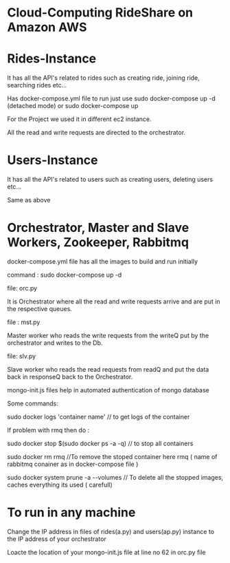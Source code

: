 # Cloud-Computing RideShare on Amazon AWS

# Rides-Instance
It has all the API's related to rides such as creating ride, joining ride, searching rides etc...

Has docker-compose.yml file to run just use sudo docker-compose up -d (detached mode) or sudo docker-compose up 

For the Project we used it in different ec2 instance.

All the read and write requests are directed to the orchestrator.

# Users-Instance
It has all the API's related to users such as creating users, deleting users etc...

Same as above

# Orchestrator, Master and Slave Workers, Zookeeper, Rabbitmq
docker-compose.yml file has all the images to build and run initially

command : sudo docker-compose up -d

file: orc.py 

It is Orchestrator where all the read and write requests arrive and are put in the respective
queues.

file : mst.py 

Master worker who reads the write requests from the writeQ put by the orchestrator 
and writes to the Db.

file: slv.py 

Slave worker who reads the read requests from readQ and put the data back in responseQ back to the
Orchestrator.

mongo-init.js files help in automated authentication of mongo database

Some commands:

sudo docker logs 'container name'     // to get logs of the container

If problem with rmq then do :

sudo docker stop $(sudo docker ps -a -q)    // to stop all containers

sudo docker rm rmq     //To remove the stoped container here rmq ( name of rabbitmq conainer as in docker-compose file )

sudo docker system prune -a --volumes      // To delete all the stopped images, caches everything its used ( carefull)

# To run in any machine

Change the IP address in files of rides(a.py) and users(ap.py) instance to the IP address of your orchestrator

Loacte the location of your mongo-init.js file at line no 62 in orc.py file
